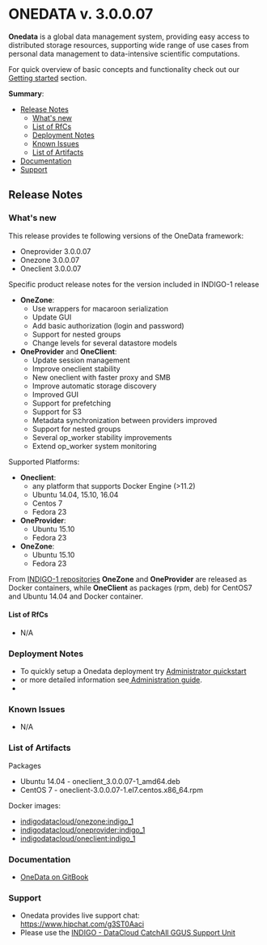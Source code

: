 # ONEDATA v. 3.0.0.07


**Onedata** is a global data management system, providing easy access to distributed storage resources, supporting wide range of use cases from personal data management to data-intensive scientific computations.

For quick overview of basic concepts and functionality check out our [Getting started](https://indigo-dc.gitbooks.io/onedata-documentation/content/doc/getting_started/what_is_onedata.html) section.

**Summary**:
* [Release Notes](#id1)
  * [What's new](#id2)
  * [List of RfCs](#id3)
  * [Deployment Notes](#id4)
  * [Known Issues](#id5)
  * [List of Artifacts](#id7)
* [Documentation](#id6)
* [Support](#id8)


<a id="id1"></a>
## Release Notes

<a id="id2"></a>

### What's new

This release provides te following versions of the OneData framework:
* Oneprovider 3.0.0.07
* Onezone 3.0.0.07
* Oneclient 3.0.0.07

Specific product release notes for the version included in INDIGO-1 release 
* **OneZone**:
  * Use wrappers for macaroon serialization
  * Update GUI
  * Add basic authorization (login and password)
  * Support for nested groups
  * Change levels for several datastore models
* **OneProvider** and **OneClient**:
  *  Update session management
  *  Improve oneclient stability
  *  New oneclient with faster proxy and SMB
  *  Improve automatic storage discovery
  *  Improved GUI
  *  Support for prefetching
  *  Support for S3
  *  Metadata synchronization between providers improved
  *  Support for nested groups
  *  Several op_worker stability improvements
  *  Extend op_worker system monitoring

Supported Platforms:
* **Oneclient**:
  * any platform that supports Docker Engine (>11.2)
  * Ubuntu 14.04, 15.10, 16.04
  * Centos 7
  * Fedora 23
* **OneProvider**:
  * Ubuntu 15.10
  * Fedora 23
* **OneZone**:
  * Ubuntu 15.10
  * Fedora 23

From [INDIGO-1 repositories](http://repo.indigo-datacloud.eu) **OneZone** and **OneProvider** are released as Docker containers, while **OneClient** as packages (rpm, deb) for CentOS7 and Ubuntu 14.04 and Docker container.

<a id="id3"></a>
#### List of RfCs 

* N/A 

<a id="id4"></a>
### Deployment Notes

* To quickly setup a Onedata deployment try [Administrator quickstart](https://indigo-dc.gitbooks.io/onedata-documentation-indigo-dc/content/doc/getting_started/admin_onedata_101.html) 
* or more detailed information see[ Administration guide](https://indigo-dc.gitbooks.io/onedata-documentation-indigo-dc/content/doc/admin_guide.html).
* 
<a id="id5"></a>
### Known Issues

* N/A


<a id="id7"></a>
### List of Artifacts

Packages
* Ubuntu 14.04 - oneclient_3.0.0.07-1_amd64.deb
* CentOS 7 - oneclient-3.0.0.07-1.el7.centos.x86_64.rpm

Docker images:
* [indigodatacloud/onezone:indigo_1](https://hub.docker.com/r/indigodatacloud/onezone/)
* [indigodatacloud/oneprovider:indigo_1](https://hub.docker.com/r/indigodatacloud/oneprovider/)
* [indigodatacloud/oneclient:indigo_1](https://hub.docker.com/r/indigodatacloud/oneclient/)

<a id="id6"></a>
### Documentation

* [OneData on GitBook]( https://www.gitbook.com/book/indigo-dc/onedata-documentation-indigo-dc/details)

<a id="id8"></a>
### Support

* Onedata provides live support chat: https://www.hipchat.com/g3ST0Aaci
* Please use the [INDIGO - DataCloud CatchAll GGUS Support Unit](https://wiki.egi.eu/wiki/GGUS:INDIGO_DataCloud_Catch-all_FAQ)
